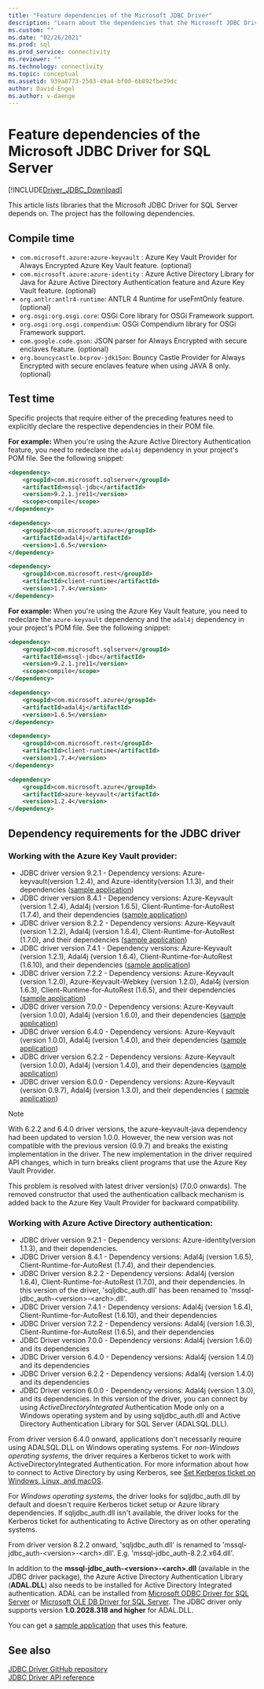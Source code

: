 ```yaml
---
title: "Feature dependencies of the Microsoft JDBC Driver"
description: "Learn about the dependencies that the Microsoft JDBC Driver for SQL Server has and how to meet them."
ms.custom: ""
ms.date: "02/26/2021"
ms.prod: sql
ms.prod_service: connectivity
ms.reviewer: ""
ms.technology: connectivity
ms.topic: conceptual
ms.assetid: 939a8773-2583-49a4-bf00-6b892fbe39dc
author: David-Engel
ms.author: v-daenge
---
```

# Feature dependencies of the Microsoft JDBC Driver for SQL Server

[!INCLUDE[Driver_JDBC_Download](../../includes/driver_jdbc_download.md)]

This article lists libraries that the Microsoft JDBC Driver for SQL Server depends on. The project has the following dependencies.

## Compile time

 - `com.microsoft.azure:azure-keyvault` : Azure Key Vault Provider for Always Encrypted Azure Key Vault feature. (optional)
 - `com.microsoft.azure:azure-identity` : Azure Active Directory Library for Java for Azure Active Directory Authentication feature and Azure Key Vault feature. (optional)
 - `org.antlr:antlr4-runtime`: ANTLR 4 Runtime for useFmtOnly feature. (optional)
 - `org.osgi:org.osgi.core`: OSGi Core library for OSGi Framework support.
 - `org.osgi:org.osgi.compendium`: OSGi Compendium library for OSGi Framework support.
 - `com.google.code.gson`: JSON parser for Always Encrypted with secure enclaves feature. (optional)
 - `org.bouncycastle.bcprov-jdk15on`: Bouncy Castle Provider for Always Encrypted with secure enclaves feature when using JAVA 8 only. (optional)

## Test time

Specific projects that require either of the preceding features need to explicitly declare the respective dependencies in their POM file.

**For example:** When you're using the Azure Active Directory Authentication feature, you need to redeclare the `adal4j` dependency in your project's POM file. See the following snippet:

```xml
<dependency>
    <groupId>com.microsoft.sqlserver</groupId>
    <artifactId>mssql-jdbc</artifactId>
    <version>9.2.1.jre11</version>
    <scope>compile</scope>
</dependency>

<dependency>
    <groupId>com.microsoft.azure</groupId>
    <artifactId>adal4j</artifactId>
    <version>1.6.5</version>
</dependency>

<dependency>
    <groupId>com.microsoft.rest</groupId>
    <artifactId>client-runtime</artifactId>
    <version>1.7.4</version>
</dependency>
```

**For example:** When you're using the Azure Key Vault feature, you need to redeclare the `azure-keyvault` dependency and the `adal4j` dependency in your project's POM file. See the following snippet:

```xml
<dependency>
    <groupId>com.microsoft.sqlserver</groupId>
    <artifactId>mssql-jdbc</artifactId>
    <version>9.2.1.jre11</version>
    <scope>compile</scope>
</dependency>

<dependency>
    <groupId>com.microsoft.azure</groupId>
    <artifactId>adal4j</artifactId>
    <version>1.6.5</version>
</dependency>

<dependency>
    <groupId>com.microsoft.rest</groupId>
    <artifactId>client-runtime</artifactId>
    <version>1.7.4</version>
</dependency>

<dependency>
    <groupId>com.microsoft.azure</groupId>
    <artifactId>azure-keyvault</artifactId>
    <version>1.2.4</version>
</dependency>
```

## Dependency requirements for the JDBC driver

### Working with the Azure Key Vault provider:

- JDBC driver version 9.2.1 - Dependency versions: Azure-keyvault(version 1.2.4), and Azure-identity(version 1.1.3), and their dependencies ([sample application](azure-key-vault-sample-version-9.2.md))
- JDBC driver version 8.4.1 - Dependency versions: Azure-Keyvault (version 1.2.4), Adal4j (version 1.6.5), Client-Runtime-for-AutoRest (1.7.4), and their dependencies ([sample application](azure-key-vault-sample-version-7.0.md))
- JDBC driver version 8.2.2 - Dependency versions: Azure-Keyvault (version 1.2.2), Adal4j (version 1.6.4), Client-Runtime-for-AutoRest (1.7.0), and their dependencies ([sample application](azure-key-vault-sample-version-7.0.md))
- JDBC driver version 7.4.1 - Dependency versions: Azure-Keyvault (version 1.2.1), Adal4j (version 1.6.4), Client-Runtime-for-AutoRest (1.6.10), and their dependencies ([sample application](azure-key-vault-sample-version-7.0.md))
- JDBC driver version 7.2.2 - Dependency versions: Azure-Keyvault (version 1.2.0), Azure-Keyvault-Webkey (version 1.2.0), Adal4j (version 1.6.3), Client-Runtime-for-AutoRest (1.6.5), and their dependencies ([sample application](azure-key-vault-sample-version-7.0.md))
- JDBC driver version 7.0.0 - Dependency versions: Azure-Keyvault (version 1.0.0), Adal4j (version 1.6.0), and their dependencies ([sample application](azure-key-vault-sample-version-7.0.md))
- JDBC driver version 6.4.0 - Dependency versions: Azure-Keyvault (version 1.0.0), Adal4j (version 1.4.0), and their dependencies ([sample application](azure-key-vault-sample-version-6.2.2.md))
- JDBC driver version 6.2.2 - Dependency versions: Azure-Keyvault (version 1.0.0), Adal4j (version 1.4.0), and their dependencies ([sample application](azure-key-vault-sample-version-6.2.2.md))
- JDBC driver version 6.0.0 - Dependency versions: Azure-Keyvault (version 0.9.7), Adal4j (version 1.3.0), and their dependencies ( [sample application](azure-key-vault-sample-version-6.0.0.md))

> [!NOTE]
> With 6.2.2 and 6.4.0 driver versions, the azure-keyvault-java dependency had been updated to version 1.0.0. However, the new version was not compatible with the previous version (0.9.7) and breaks the existing implementation in the driver. The new implementation in the driver required API changes, which in turn breaks client programs that use the Azure Key Vault Provider.
>
> This problem is resolved with latest driver version(s) (7.0.0 onwards). The removed constructor that used the authentication callback mechanism is added back to the Azure Key Vault Provider for backward compatibility.

### Working with Azure Active Directory authentication:

- JDBC driver version 9.2.1 - Dependency versions: Azure-identity(version 1.1.3), and their dependencies.
- JDBC Driver version 8.4.1 - Dependency versions: Adal4j (version 1.6.5), Client-Runtime-for-AutoRest (1.7.4), and their dependencies.
- JDBC Driver version 8.2.2 - Dependency versions: Adal4j (version 1.6.4), Client-Runtime-for-AutoRest (1.7.0), and their dependencies. In this version of the driver, 'sqljdbc_auth.dll' has been renamed to 'mssql-jdbc_auth-\<version>-\<arch>.dll'.
- JDBC Driver version 7.4.1 - Dependency versions: Adal4j (version 1.6.4), Client-Runtime-for-AutoRest (1.6.10), and their dependencies
- JDBC Driver version 7.2.2 - Dependency versions: Adal4j (version 1.6.3), Client-Runtime-for-AutoRest (1.6.5), and their dependencies
- JDBC Driver version 7.0.0 - Dependency versions: Adal4j (version 1.6.0) and its dependencies
- JDBC Driver version 6.4.0 - Dependency versions: Adal4j (version 1.4.0) and its dependencies
- JDBC Driver version 6.2.2 - Dependency versions: Adal4j (version 1.4.0) and its dependencies
- JDBC Driver version 6.0.0 - Dependency versions: Adal4j (version 1.3.0), and its dependencies. In this version of the driver, you can connect by using _ActiveDirectoryIntegrated_ Authentication Mode only on a Windows operating system and by using sqljdbc_auth.dll and Active Directory Authentication Library for SQL Server (ADALSQL.DLL).

From driver version 6.4.0 onward, applications don't necessarily require using ADALSQL.DLL on Windows operating systems. For *non-Windows operating systems*, the driver requires a Kerberos ticket to work with ActiveDirectoryIntegrated Authentication. For more information about how to connect to Active Directory by using Kerberos, see [Set Kerberos ticket on Windows, Linux, and macOS](connecting-using-azure-active-directory-authentication.md#set-kerberos-ticket-on-windows-linux-and-macos).

For *Windows operating systems*, the driver looks for sqljdbc_auth.dll by default and doesn't require Kerberos ticket setup or Azure library dependencies. If sqljdbc_auth.dll isn't available, the driver looks for the Kerberos ticket for authenticating to Active Directory as on other operating systems.

From driver version 8.2.2 onward, 'sqljdbc_auth.dll' is renamed to 'mssql-jdbc_auth-\<version>-\<arch>.dll'. E.g. 'mssql-jdbc_auth-8.2.2.x64.dll'.

In addition to the **mssql-jdbc_auth-\<version>-\<arch>.dll** (available in the JDBC driver package), the Azure Active Directory Authentication Library (**ADAL.DLL**) also needs to be installed for Active Directory Integrated authentication. ADAL can be installed from [Microsoft ODBC Driver for SQL Server](../odbc/download-odbc-driver-for-sql-server.md) or [Microsoft OLE DB Driver for SQL Server](../oledb/download-oledb-driver-for-sql-server.md). The JDBC driver only supports version **1.0.2028.318 and higher** for ADAL.DLL.


You can get a [sample application](connecting-using-azure-active-directory-authentication.md) that uses this feature.

## See also

[JDBC Driver GitHub repository](https://github.com/microsoft/mssql-jdbc)  
[JDBC Driver API reference](reference/jdbc-driver-api-reference.md)
